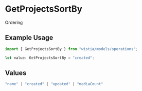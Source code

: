 # GetProjectsSortBy

Ordering

## Example Usage

```typescript
import { GetProjectsSortBy } from "wistia/models/operations";

let value: GetProjectsSortBy = "created";
```

## Values

```typescript
"name" | "created" | "updated" | "mediaCount"
```